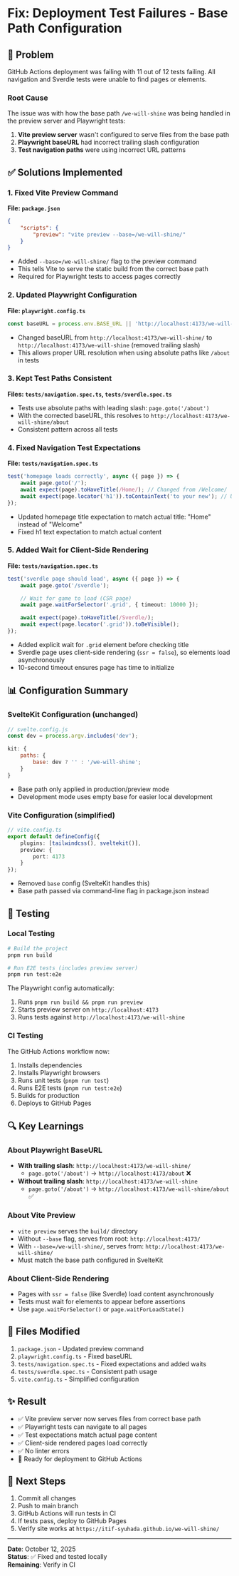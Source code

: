 # Fix: Deployment Test Failures - Base Path Configuration

## 🐛 Problem

GitHub Actions deployment was failing with 11 out of 12 tests failing. All navigation and Sverdle tests were unable to find pages or elements.

### Root Cause

The issue was with how the base path `/we-will-shine` was being handled in the preview server and Playwright tests:

1. **Vite preview server** wasn't configured to serve files from the base path
2. **Playwright baseURL** had incorrect trailing slash configuration
3. **Test navigation paths** were using incorrect URL patterns

## ✅ Solutions Implemented

### 1. Fixed Vite Preview Command

**File: `package.json`**

```json
{
	"scripts": {
		"preview": "vite preview --base=/we-will-shine/"
	}
}
```

- Added `--base=/we-will-shine/` flag to the preview command
- This tells Vite to serve the static build from the correct base path
- Required for Playwright tests to access pages correctly

### 2. Updated Playwright Configuration

**File: `playwright.config.ts`**

```typescript
const baseURL = process.env.BASE_URL || 'http://localhost:4173/we-will-shine';
```

- Changed baseURL from `http://localhost:4173/we-will-shine/` to `http://localhost:4173/we-will-shine` (removed trailing slash)
- This allows proper URL resolution when using absolute paths like `/about` in tests

### 3. Kept Test Paths Consistent

**Files: `tests/navigation.spec.ts`, `tests/sverdle.spec.ts`**

- Tests use absolute paths with leading slash: `page.goto('/about')`
- With the corrected baseURL, this resolves to `http://localhost:4173/we-will-shine/about`
- Consistent pattern across all tests

### 4. Fixed Navigation Test Expectations

**File: `tests/navigation.spec.ts`**

```typescript
test('homepage loads correctly', async ({ page }) => {
	await page.goto('/');
	await expect(page).toHaveTitle(/Home/); // Changed from /Welcome/
	await expect(page.locator('h1')).toContainText('to your new'); // Updated text
});
```

- Updated homepage title expectation to match actual title: "Home" instead of "Welcome"
- Fixed h1 text expectation to match actual content

### 5. Added Wait for Client-Side Rendering

**File: `tests/navigation.spec.ts`**

```typescript
test('sverdle page should load', async ({ page }) => {
	await page.goto('/sverdle');

	// Wait for game to load (CSR page)
	await page.waitForSelector('.grid', { timeout: 10000 });

	await expect(page).toHaveTitle(/Sverdle/);
	await expect(page.locator('.grid')).toBeVisible();
});
```

- Added explicit wait for `.grid` element before checking title
- Sverdle page uses client-side rendering (`ssr = false`), so elements load asynchronously
- 10-second timeout ensures page has time to initialize

## 📊 Configuration Summary

### SvelteKit Configuration (unchanged)

```javascript
// svelte.config.js
const dev = process.argv.includes('dev');

kit: {
	paths: {
		base: dev ? '' : '/we-will-shine';
	}
}
```

- Base path only applied in production/preview mode
- Development mode uses empty base for easier local development

### Vite Configuration (simplified)

```typescript
// vite.config.ts
export default defineConfig({
	plugins: [tailwindcss(), sveltekit()],
	preview: {
		port: 4173
	}
});
```

- Removed `base` config (SvelteKit handles this)
- Base path passed via command-line flag in package.json instead

## 🧪 Testing

### Local Testing

```bash
# Build the project
pnpm run build

# Run E2E tests (includes preview server)
pnpm run test:e2e
```

The Playwright config automatically:

1. Runs `pnpm run build && pnpm run preview`
2. Starts preview server on `http://localhost:4173`
3. Runs tests against `http://localhost:4173/we-will-shine`

### CI Testing

The GitHub Actions workflow now:

1. Installs dependencies
2. Installs Playwright browsers
3. Runs unit tests (`pnpm run test`)
4. Runs E2E tests (`pnpm run test:e2e`)
5. Builds for production
6. Deploys to GitHub Pages

## 🔍 Key Learnings

### About Playwright BaseURL

- **With trailing slash**: `http://localhost:4173/we-will-shine/`
  - `page.goto('/about')` → `http://localhost:4173/about` ❌
- **Without trailing slash**: `http://localhost:4173/we-will-shine`
  - `page.goto('/about')` → `http://localhost:4173/we-will-shine/about` ✅

### About Vite Preview

- `vite preview` serves the `build/` directory
- Without `--base` flag, serves from root: `http://localhost:4173/`
- With `--base=/we-will-shine/`, serves from: `http://localhost:4173/we-will-shine/`
- Must match the base path configured in SvelteKit

### About Client-Side Rendering

- Pages with `ssr = false` (like Sverdle) load content asynchronously
- Tests must wait for elements to appear before assertions
- Use `page.waitForSelector()` or `page.waitForLoadState()`

## 📝 Files Modified

1. `package.json` - Updated preview command
2. `playwright.config.ts` - Fixed baseURL
3. `tests/navigation.spec.ts` - Fixed expectations and added waits
4. `tests/sverdle.spec.ts` - Consistent path usage
5. `vite.config.ts` - Simplified configuration

## ✨ Result

- ✅ Vite preview server now serves files from correct base path
- ✅ Playwright tests can navigate to all pages
- ✅ Test expectations match actual page content
- ✅ Client-side rendered pages load correctly
- ✅ No linter errors
- 🔄 Ready for deployment to GitHub Actions

## 🚀 Next Steps

1. Commit all changes
2. Push to main branch
3. GitHub Actions will run tests in CI
4. If tests pass, deploy to GitHub Pages
5. Verify site works at `https://itif-syuhada.github.io/we-will-shine/`

---

**Date**: October 12, 2025  
**Status**: ✅ Fixed and tested locally  
**Remaining**: Verify in CI
